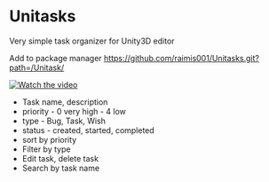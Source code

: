 # Unitasks
Very simple task organizer for Unity3D editor

Add to package manager
https://github.com/raimis001/Unitasks.git?path=/Unitask/

[![Watch the video](https://i.gyazo.com/5f0736a09105632d8c6ee2964aca682f.png)](https://youtu.be/B78LaRR3_5Q)

* Task name, description
* priority - 0 very high - 4 low
* type - Bug, Task, Wish
* status - created, started, completed
* sort by priority
* Filter by type
* Edit task, delete task
* Search by task name
